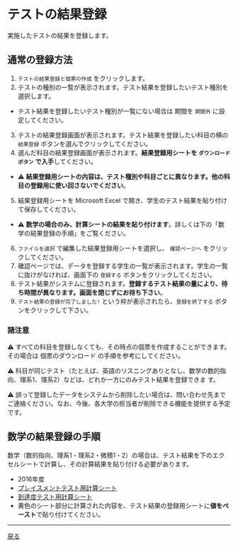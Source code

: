 # テストの結果登録

実施したテストの結果を登録します。

## 通常の登録方法

1. `テストの結果登録と個票の作成` をクリックします。
2. テストの種別の一覧が表示されます。テスト結果を登録したいテスト種別を選択します。
  - テスト結果を登録したいテスト種別が一覧にない場合は 期間を `期間外` に設定してください。
3. テストの結果登録画面が表示されます。テスト結果を登録したい科目の横の `結果登録` ボタンを選んでクリックしてください。 
4. 選んだ科目の結果登録画面が表示されます。**結果登録用シートを `ダウンロードボタン` で入手**してください。
  - :warning: **結果登録用シートの内容は、テスト種別や科目ごとに異なります。他の科目の登録用に使い回さないでください**。
5. 結果登録用シートを Microsoft Excel で開き、学生のテスト結果を貼り付けて保存してください。
  - :warning: **数学の場合のみ、計算シートの結果を貼り付けます**。詳しくは下の「数学の結果登録の手順」をご覧ください。
6. `ファイルを選択` で編集した結果登録用シートを選択し、 `確認ページへ` をクリックしてください。
7. 確認ページでは、データを登録する学生の一覧が表示されます。学生の一覧に抜けがなければ、画面下の `登録する` ボタンをクリックしてください。
8. テスト結果がシステムに登録されます。**登録するテスト結果の量により、待ち時間が異なります。画面を閉じずにお待ち下さい**。
9. `テスト結果の登録が完了しました!` という枠が表示されたら、`登録を終了する` ボタンをクリックして下さい。

### 諸注意

:warning: すべての科目を登録しなくても、その時点の個票を作成することができます。その場合は 個票のダウンロード の手順を参考にしてください。

:warning: 科目が同じテスト（たとえば、英語のリスニングありとなし、数学の数的指向、理系1、理系2）などは、どれか一方にのみテスト結果を登録できま
す。

:warning: 誤って登録したデータをシステムから削除したい場合は、問い合わせ先までご連絡ください。なお、今後、各大学の担当者が削除できる機能を提供する予定です。

## 数学の結果登録の手順

数学（数的指向、理系1・理系2・微積1・2）の場合は、テスト結果を下のエクセルシートで計算し、その計算結果を貼り付ける必要があります。

- 2016年度
 - [プレイスメントテスト用計算シート](https://github.com/cist-kklab/8U_doc/raw/master/mathSheet/math_placement_2016.xlsx)
 - [到達度テスト用計算シート](https://github.com/cist-kklab/8U_doc/raw/master/mathSheet/matn_achievement_B_2016.xlsx)
 - 黄色のシート部分に計算された内容を、テスト結果の登録用シートに**値をペースト**で貼り付けてください。


---

[戻る](../README.md)
